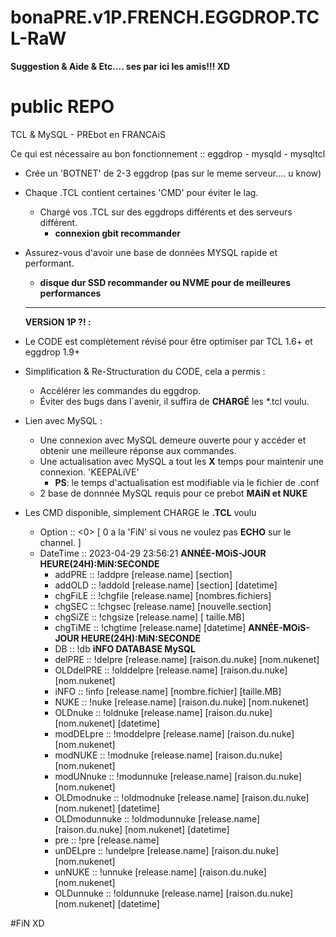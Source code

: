 # bonaPRE.v1P.FRENCH.EGGDROP.TCL-RaW

**Suggestion & Aide & Etc.... ses par ici les amis!!! XD**

# public REPO
TCL &amp; MySQL - PREbot en FRANCAiS

Ce qui est nécessaire au bon fonctionnement :: eggdrop - mysqld - mysqltcl

- Crée un 'BOTNET' de 2-3 eggdrop (pas sur le meme serveur.... u know)
- Chaque .TCL contient certaines 'CMD' pour éviter le lag.
  - Chargé vos .TCL sur des eggdrops différents et des serveurs différent.
    - **connexion gbit recommander**
- Assurez-vous d'avoir une base de données MYSQL rapide et performant.
  - **disque dur SSD recommander ou NVME pour de meilleures performances**
  -------------------------------------------------------------------------------------------------------

  **VERSiON 1P ?! :**

- Le CODE est complètement révisé pour être optimiser par TCL 1.6+ et eggdrop 1.9+
- Simplification & Re-Structuration du CODE, cela a permis :
  - Accélérer les commandes du eggdrop.
  - Éviter des bugs dans l`avenir, il suffira de **CHARGÉ** les *.tcl voulu.
- Lien avec MySQL :
  - Une connexion avec MySQL demeure ouverte pour y accéder et obtenir une meilleure réponse aux commandes.
  - Une actualisation avec MySQL a tout les **X** temps pour maintenir une connexion. 'KEEPALiVE' 
    - **PS**: le temps d'actualisation est modifiable via le fichier de .conf
  - 2 base de donnnée MySQL requis pour ce prebot **MAiN et NUKE**
- Les CMD disponible, simplement CHARGE le **.TCL** voulu
  - Option :: <0> [ 0 a la 'FiN' si vous ne voulez pas **ECHO** sur le channel. ]
  - DateTime :: 2023-04-29 23:56:21 **ANNÉE-MOiS-JOUR HEURE(24H):MiN:SECONDE**
    - addPRE :: !addpre [release.name] [section]
    - addOLD :: !addold [release.name] [section] [datetime]
    - chgFiLE :: !chgfile [release.name] [nombres.fichiers]
    - chgSEC :: !chgsec [release.name] [nouvelle.section]
    - chgSiZE :: !chgsize [release.name] [ taille.MB]
    - chgTiME :: !chgtime [release.name] [datetime] **ANNÉE-MOiS-JOUR HEURE(24H):MiN:SECONDE**
    - DB :: !db **iNFO DATABASE MySQL**
    - delPRE :: !delpre [release.name] [raison.du.nuke] [nom.nukenet]
    - OLDdelPRE :: !olddelpre [release.name] [raison.du.nuke] [nom.nukenet]
    - iNFO :: !info [release.name] [nombre.fichier] [taille.MB]
    - NUKE :: !nuke [release.name] [raison.du.nuke] [nom.nukenet]
    - OLDnuke :: !oldnuke [release.name] [raison.du.nuke] [nom.nukenet] [datetime]
    - modDELpre :: !moddelpre [release.name] [raison.du.nuke] [nom.nukenet]
    - modNUKE :: !modnuke [release.name] [raison.du.nuke] [nom.nukenet]
    - modUNnuke :: !modunnuke [release.name] [raison.du.nuke] [nom.nukenet]
    - OLDmodnuke :: !oldmodnuke [release.name] [raison.du.nuke] [nom.nukenet] [datetime]
    - OLDmodunnuke :: !oldmodunnuke [release.name] [raison.du.nuke] [nom.nukenet] [datetime]
    - pre :: !pre [release.name]
    - unDELpre :: !undelpre [release.name] [raison.du.nuke] [nom.nukenet]
    - unNUKE :: !unnuke [release.name] [raison.du.nuke] [nom.nukenet]
    - OLDunnuke :: !oldunnuke [release.name] [raison.du.nuke] [nom.nukenet] [datetime]

#FiN
XD

